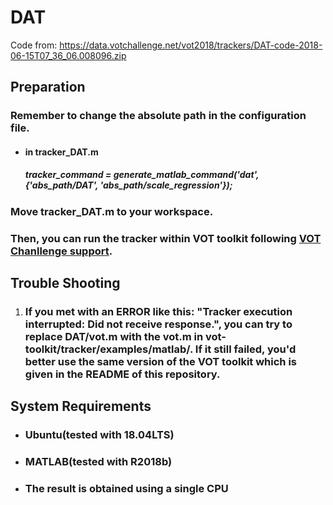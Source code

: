 # DAT

Code from: https://data.votchallenge.net/vot2018/trackers/DAT-code-2018-06-15T07_36_06.008096.zip



## Preparation

### Remember to change the absolute path in the configuration file.

- #### in tracker_DAT.m

  ##### tracker_command = generate_matlab_command('dat', {'abs_path/DAT', 'abs_path/scale_regression'});

### Move tracker_DAT.m to your workspace.

### Then, you can run the tracker within VOT toolkit following [VOT Chanllenge support](http://www.votchallenge.net/howto/).



## Trouble Shooting

1. ### If you met with an ERROR like this: "Tracker execution interrupted: Did not receive response.", you can try to replace DAT/vot.m with the vot.m in vot-toolkit/tracker/examples/matlab/. If it still failed, you'd better use the same version of the VOT toolkit which is given in the README of this repository.




## System Requirements

- ### Ubuntu(tested with 18.04LTS)

- ### MATLAB(tested with R2018b)

- ### The result is obtained using a single CPU